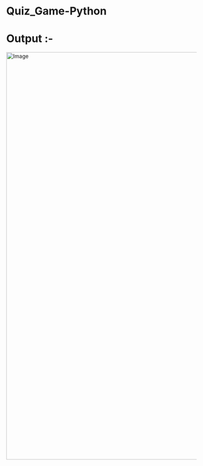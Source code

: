 # Quiz_Game-Python
# Output :-
<img width="1920" height="1080" alt="Image" src="https://github.com/user-attachments/assets/ddf32e86-158d-4897-9062-574285686339" />

